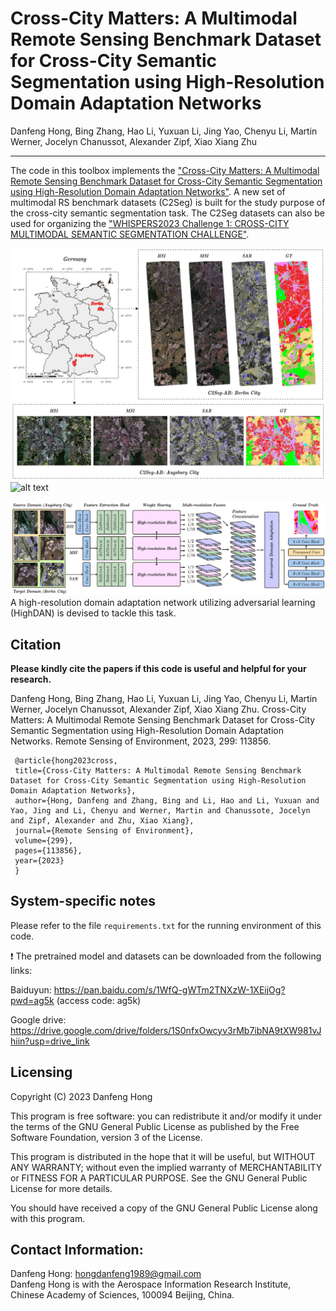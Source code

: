 # Cross-City Matters: A Multimodal Remote Sensing Benchmark Dataset for Cross-City Semantic Segmentation using High-Resolution Domain Adaptation Networks

Danfeng Hong, Bing Zhang, Hao Li, Yuxuan Li, Jing Yao, Chenyu Li, Martin Werner, Jocelyn Chanussot, Alexander Zipf, Xiao Xiang Zhu

___________

The code in this toolbox implements the ["Cross-City Matters: A Multimodal Remote Sensing Benchmark Dataset for Cross-City Semantic Segmentation using High-Resolution Domain Adaptation Networks"](https://www.sciencedirect.com/science/article/abs/pii/S0034425723004078). A new set of multimodal RS benchmark datasets (C2Seg) is built for the study purpose of the cross-city semantic segmentation task. The C2Seg datasets can also be used for organizing the ["WHISPERS2023 Challenge 1: CROSS-CITY MULTIMODAL SEMANTIC SEGMENTATION CHALLENGE"](https://www.ieee-whispers.com/cross-city-challenge/).

![alt text](./AB1.png)
![alt text](./BW1.png)


![alt text](./Workflow_RSE.jpg)
A high-resolution domain adaptation network utilizing adversarial learning (HighDAN) is devised to tackle this task.

Citation
---------------------

**Please kindly cite the papers if this code is useful and helpful for your research.**

Danfeng Hong, Bing Zhang, Hao Li, Yuxuan Li, Jing Yao, Chenyu Li, Martin Werner, Jocelyn Chanussot, Alexander Zipf, Xiao Xiang Zhu. Cross-City Matters: A Multimodal Remote Sensing Benchmark Dataset for Cross-City Semantic Segmentation using High-Resolution Domain Adaptation Networks. Remote Sensing of Environment, 2023, 299: 113856. 

     @article{hong2023cross,
     title={Cross-City Matters: A Multimodal Remote Sensing Benchmark Dataset for Cross-City Semantic Segmentation using High-Resolution Domain Adaptation Networks},
     author={Hong, Danfeng and Zhang, Bing and Li, Hao and Li, Yuxuan and Yao, Jing and Li, Chenyu and Werner, Martin and Chanussote, Jocelyn and Zipf, Alexander and Zhu, Xiao Xiang},
     journal={Remote Sensing of Environment},
     volume={299},
     pages={113856},
     year={2023}
     }

System-specific notes
---------------------
Please refer to the file `requirements.txt` for the running environment of this code.

:exclamation: The pretrained model and datasets can be downloaded from the following links:

Baiduyun: https://pan.baidu.com/s/1WfQ-gWTm2TNXzW-1XEijOg?pwd=ag5k   (access code: ag5k)

Google drive: https://drive.google.com/drive/folders/1S0nfxOwcyv3rMb7ibNA9tXW981vJhiin?usp=drive_link

Licensing
---------

Copyright (C) 2023 Danfeng Hong

This program is free software: you can redistribute it and/or modify it under the terms of the GNU General Public License as published by the Free Software Foundation, version 3 of the License.

This program is distributed in the hope that it will be useful, but WITHOUT ANY WARRANTY; without even the implied warranty of MERCHANTABILITY or FITNESS FOR A PARTICULAR PURPOSE. See the GNU General Public License for more details.

You should have received a copy of the GNU General Public License along with this program.

Contact Information:
--------------------

Danfeng Hong: hongdanfeng1989@gmail.com<br>
Danfeng Hong is with the Aerospace Information Research Institute, Chinese Academy of Sciences, 100094 Beijing, China.
